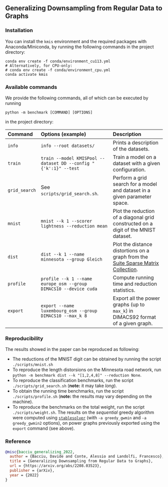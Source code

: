 Generalizing Downsampling from Regular Data to Graphs
-----------------------------------------------------

### Installation ###

You can install the `kmis` environment and the required packages with
Anaconda/Miniconda, by running the following commands in the project
directory:
```shell
conda env create -f conda/environment_cu113.yml
# Alternatively, for CPU-only:
# conda env create -f conda/environment_cpu.yml
conda activate kmis
```

### Available commands ###

We provide the following commands, all of which can be executed by running
```shell
python -m benchmark [COMMAND] [OPTIONS]
``` 
in the project directory:

| Command       | Options (example)                                                 | Description                                                                                                   |
|:--------------|:------------------------------------------------------------------|:--------------------------------------------------------------------------------------------------------------|
| `info`        | `info --root datasets/`                                           | Prints a description of the datasets.                                                                         |
| `train`       | `train --model KMISPool --dataset DD --config "{'k':1}" --test`   | Train a model on a dataset with a given configuration.                                                        |
| `grid_search` | See `scripts/grid_search.sh`.                                     | Perform a grid search for a model and dataset in a given parameter space.                                     |
| `mnist`       | `mnist --k 1 --scorer lightness --reduction mean`                 | Plot the reduction of a diagonal grid constructed on a digit of the MNIST dataset.                            |
| `dist`        | `dist --k 1 --name minnesota --group Gleich`                      | Plot the distance distortions on a graph from the [Suite Sparse Matrix Collection](https://sparse.tamu.edu/). |
| `profile`     | `profile --k 1 --name europe_osm --group DIMACS10 --device cuda`  | Compute running time and reduction statistics.                                                                |
| `export`      | `export --name luxembourg_osm --group DIMACS10 --max_k 8`         | Export all the power graphs (up to `max_k`) in DIMACS92 format of a given graph.                              |

### Reproducibility ###

The results showed in the paper can be reproduced as following:

 - The reductions of the MNIST digit can be obtained by running the script 
   `./scripts/mnist.sh`
 - To reproduce the length distorsions on the Minnesota road network, run
   `python -m benchmark dist --k "[1,2,4,8]" --reduction None`.
 - To reproduce the classification benchmarks, run the script
   `./scripts/grid_search.sh` (**note:** it may take *long*).
 - To obtain the running time benchmarks, run the script 
   `./scripts/profile.sh` (**note:** the results may vary depending on the
   machine).
 - To reproduce the benchmarks on the total weight, run the script 
   `./scripts/weight.sh`. The results on the *sequential* greedy algorithm
   were computed using 
   [`stablesolver`](https://github.com/fontanf/stablesolver) (with 
   `-a greedy_gwmin` and `-a greedy_gwmin2` options), on power graphs
   previously exported using the `export` command (see above).
   
### Reference ###
```bibtex
@misc{bacciu_generalizing_2022,
  author = {Bacciu, Davide and Conte, Alessio and Landolfi, Francesco},
  title = {Generalizing Downsampling from Regular Data to Graphs},
  url = {https://arxiv.org/abs/2208.03523},
  publisher = {arXiv},
  year = {2022}
}
```
